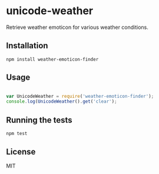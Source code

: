 # unicode-weather

Retrieve weather emoticon for various weather conditions.

## Installation

```
npm install weather-emoticon-finder
```

## Usage
```js

var UnicodeWeather = require('weather-emoticon-finder');
console.log(UnicodeWeather().get('clear');
```
## Running the tests

```
npm test
```

## License
MIT

